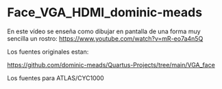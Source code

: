 # Face_VGA_HDMI_dominic-meads

En este vídeo se enseña como dibujar en pantalla de una forma muy sencilla un rostro:
https://www.youtube.com/watch?v=mR-eo7a4n5Q

Los fuentes originales estan:

https://github.com/dominic-meads/Quartus-Projects/tree/main/VGA_face

Los fuentes para ATLAS/CYC1000
